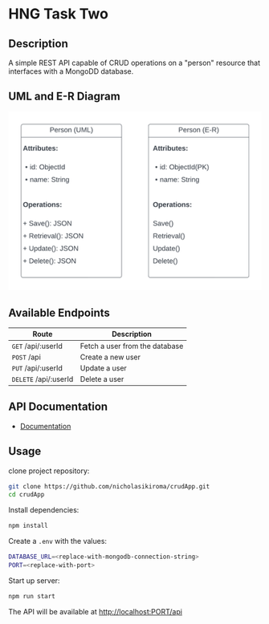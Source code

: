 # HNG Task Two

## Description

A simple REST API capable of CRUD operations on a "person" resource that interfaces with a MongoDD database.

## UML and E-R Diagram

![ULM and E-R Diagram](/UML.png)

## Available Endpoints

| Route | Description |
| --- | ----------- |
| `GET` /api/:userId | Fetch a user from the database |
| `POST` /api | Create a new user |
| `PUT` /api/:userId | Update a user |
| `DELETE` /api/:userId | Delete a user |

## API Documentation

- [Documentation](/DOCUMENTATION.md)

## Usage

clone project repository:

```bash
git clone https://github.com/nicholasikiroma/crudApp.git
cd crudApp
```

Install dependencies:

```bash
npm install
```

Create a `.env` with the values:

```bash
DATABASE_URL=<replace-with-mongodb-connection-string>
PORT=<replace-with-port>
```

Start up server:

```bash
npm run start
```

The API will be available at <http://localhost:PORT/api>
